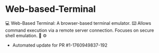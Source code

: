 # Web-based-Terminal
💻 Web-Based Terminal: A browser-based terminal emulator. ⌨️ Allows command execution via a remote server connection. Focuses on secure shell emulation. 📡 ⚙️


- Automated update for PR #1-1760949837-192